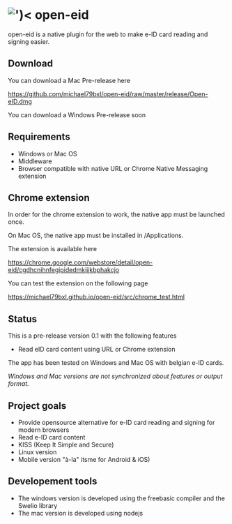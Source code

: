 # ![')&lt;](https://github.com/michael79bxl/open-eid/raw/master/src/chrome/icon48.png "Logo") open-eid

open-eid is a native plugin for the web to make e-ID card reading and signing easier.

## Download

You can download a Mac Pre-release here

https://github.com/michael79bxl/open-eid/raw/master/release/Open-eID.dmg

You can download a Windows Pre-release soon

## Requirements

- Windows or Mac OS
- Middleware
- Browser compatible with native URL or Chrome Native Messaging extension

## Chrome extension

In order for the chrome extension to work, the native app must be launched once.

On Mac OS, the native app must be installed in /Applications.

The extension is available here

https://chrome.google.com/webstore/detail/open-eid/cgdhcnihnfegipidedmkijjkbphakcjo

You can test the extension on the following page

https://michael79bxl.github.io/open-eid/src/chrome_test.html

## Status

This is a pre-release version 0.1 with the following features

- Read eID card content using URL or Chrome extension

The app has been tested on Windows and Mac OS with belgian e-ID cards.

*Windows and Mac versions are not synchronized about features or output format.*

## Project goals

- Provide opensource alternative for e-ID card reading and signing for modern browsers
- Read e-ID card content
- KISS (Keep It Simple and Secure)
- Linux version
- Mobile version "à-la" itsme for Android & iOS)

## Developement tools

- The windows version is developed using the freebasic compiler and the Swelio library
- The mac version is developed using nodejs